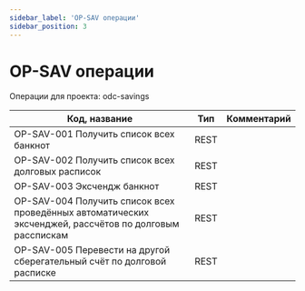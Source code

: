 ```yaml
---
sidebar_label: 'OP-SAV операции'
sidebar_position: 3
---
```

# OP-SAV операции

Операции для проекта: odc-savings

| Код, название | Тип | Комментарий |
| ----- | ----- | --- | 
| OP-SAV-001 Получить список всех банкнот | REST | |
| OP-SAV-002 Получить список всех долговых расписок | REST | |
| OP-SAV-003 Эксчендж банкнот | REST |
| OP-SAV-004 Получить список всех проведённых автоматических эксченджей, рассчётов по долговым расспискам | REST |
| OP-SAV-005 Перевести на другой сберегательный счёт по долговой расписке | REST |